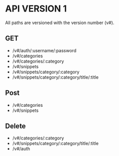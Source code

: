 # API VERSION 1

All paths are versioned with the version number (v#).

## GET
- /v#/auth/:username/:password
- /v#/categories
- /v#/categories/:category
- /v#/snippets
- /v#/snippets/category/:category
- /v#/snippets/category/:category/title/:title

## Post
- /v#/categories
- /v#/snippets

## Delete
- /v#/categories/:category
- /v#/snippets/category/:category/title/:title
- /v#/auth

